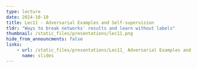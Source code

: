 ```yaml
---
type: lecture
date: 2024-10-10
title: Lec11 - Adversarial Examples and Self-supervision
tldr: "Ways to break networks' results and learn without labels"
thumbnail: /static_files/presentations/lec11.png
hide_from_announcments: false
links:
    - url: /static_files/presentations/Lec11_ Adversarial Examples and Self-supervision.pdf
      name: slides
---
```

